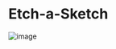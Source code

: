 # Etch-a-Sketch

![image](https://github.com/MontagMakes/Etch-a-Sketch/assets/103876121/87ba49e4-58cf-4781-b0b2-ae3c6551629a)
